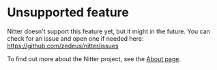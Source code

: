 # Unsupported feature

Nitter doesn't support this feature yet, but it might in the future.
You can check for an issue and open one if needed here:
<https://github.com/zedeus/nitter/issues>

To find out more about the Nitter project, see the [About page](/about).